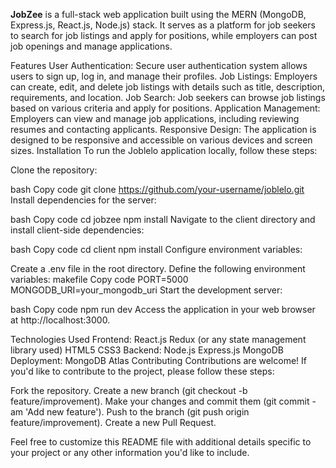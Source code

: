**JobZee** is a full-stack web application built using the MERN (MongoDB, Express.js, React.js, Node.js) stack. It serves as a platform for job seekers to search for job listings and apply for positions, while employers can post job openings and manage applications.

Features
User Authentication: Secure user authentication system allows users to sign up, log in, and manage their profiles.
Job Listings: Employers can create, edit, and delete job listings with details such as title, description, requirements, and location.
Job Search: Job seekers can browse job listings based on various criteria and apply for positions.
Application Management: Employers can view and manage job applications, including reviewing resumes and contacting applicants.
Responsive Design: The application is designed to be responsive and accessible on various devices and screen sizes.
Installation
To run the Joblelo application locally, follow these steps:

Clone the repository:

bash
Copy code
git clone https://github.com/your-username/joblelo.git
Install dependencies for the server:

bash
Copy code
cd jobzee
npm install
Navigate to the client directory and install client-side dependencies:

bash
Copy code
cd client
npm install
Configure environment variables:

Create a .env file in the root directory.
Define the following environment variables:
makefile
Copy code
PORT=5000
MONGODB_URI=your_mongodb_uri
Start the development server:

bash
Copy code
npm run dev
Access the application in your web browser at http://localhost:3000.

Technologies Used
Frontend:
React.js
Redux (or any state management library used)
HTML5
CSS3
Backend:
Node.js
Express.js
MongoDB
Deployment:
MongoDB Atlas
Contributing
Contributions are welcome! If you'd like to contribute to the project, please follow these steps:

Fork the repository.
Create a new branch (git checkout -b feature/improvement).
Make your changes and commit them (git commit -am 'Add new feature').
Push to the branch (git push origin feature/improvement).
Create a new Pull Request.

Feel free to customize this README file with additional details specific to your project or any other information you'd like to include.
